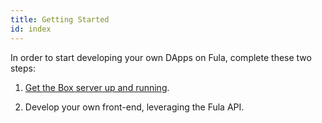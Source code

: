 ```yaml
---
title: Getting Started
id: index
---
```


In order to start developing your own DApps on Fula, complete these two steps:

1. [Get the Box server up and running](api/getting-started/box-setup).

2. Develop your own front-end, leveraging the Fula API.
